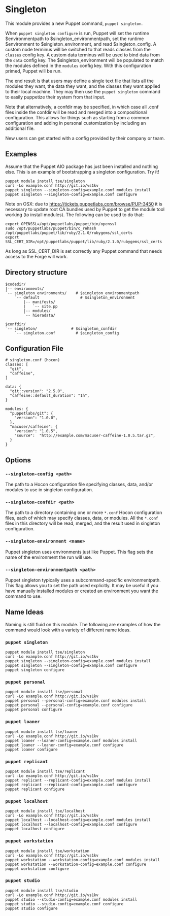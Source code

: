 # Singleton #

This module provides a new Puppet command, `puppet singleton`.

When `puppet singleton configure` is run, Puppet will set the runtime
$environmentpath to $singleton_environmentpath, set the runtime $environment
to $singleton_environment, and read $singleton_config. A custom node
terminus will be switched to that reads classes from the `classes` config key.
A custom data terminus will be used to bind data from the `data` config key.
The $singleton_environment will be populated to match the modules defined in
the `modules` config key. With this configuration primed, Puppet will be run.

The end result is that users may define a single text file that lists all the
modules they want, the data they want, and the classes they want applied to
their local machine. They may then use the `puppet singleton` command to
easily puppetize their system from that input.

Note that alternatively, a confdir may be specified, in which case all .conf
files inside the confdir will be read and merged into a compositional
configuration. This allows for things such as starting from a common
configuration and adding in personal customization by including an additional
file.

New users can get started with a config provided by their company or team.

## Examples ##

Assume that the Puppet AIO package has just been installed and nothing else.
This is an example of bootstrapping a singleton configuration. Try it!

    puppet module install tse/singleton
    curl -Lo example.conf http://git.io/vs1kv
    puppet singleton --singleton-config=example.conf modules install
    puppet singleton --singleton-config=example.conf configure

Note on OSX: due to https://tickets.puppetlabs.com/browse/PUP-3450 it is
necessary to update root CA bundles used by Puppet to get the module tool
working (to install modules). The following can be used to do that:

    export OPENSSL=/opt/puppetlabs/puppet/bin/openssl
    sudo /opt/puppetlabs/puppet/bin/c_rehash /opt/puppetlabs/puppet/lib/ruby/2.1.0/rubygems/ssl_certs
    export SSL_CERT_DIR=/opt/puppetlabs/puppet/lib/ruby/2.1.0/rubygems/ssl_certs

As long as SSL_CERT_DIR is set correctly any Puppet command that needs access to the
Forge will work.

## Directory structure ##

    $codedir/
    |-- environments/
    `-- singleton_environments/    # $singleton_environmentpath
        `-- default                  # $singleton_environment
            |-- manifests/
            |   `-- site.pp
            |-- modules/
            `-- hieradata/

    $confdir/
    `-- singleton/               # $singleton_confdir
        `-- singleton.conf         # $singleton_config

## Configuration File ##

    # singleton.conf (hocon)
    classes: [
      "git",
      "caffeine",
    ]

    data: {
      "git::version": "2.5.0",
      "caffeine::default_duration": "1h",
    }

    modules: {
      "puppetlabs/git": {
        "version": "1.0.0",
      },
      "macuser/caffeine": {
        "version": "1.0.5",
        "source":  "http://example.com/macuser-caffeine-1.0.5.tar.gz",
      }
    }

## Options ##

### `--singleton-config <path>` ###

The path to a Hocon configuration file specifying classes, data, and/or modules
to use in singleton configuration.

### `--singleton-confdir <path>` ###

The path to a directory containing one or more `*.conf` Hocon configuration
files, each of which may specify classes, data, or modules. All the `*.conf`
files in this directory will be read, merged, and the result used in singleton
configuration.

### `--singleton-environment <name>` ###

Puppet singleton uses environments just like Puppet. This flag sets the name of
the environment the run will use.

### `--singleton-environmentpath <path>` ###

Puppet singleton typically uses a subcommand-specific environmentpath. This
flag allows you to set the path used explicitly. It may be useful if you have
manually installed modules or created an environment you want the command to
use.

## Name Ideas ##

Naming is still fluid on this module. The following are examples of how the
command would look with a variety of different name ideas.

### `puppet singleton` ###

    puppet module install tse/singleton
    curl -Lo example.conf http://git.io/vs1kv
    puppet singleton --singleton-config=example.conf modules install
    puppet singleton --singleton-config=example.conf configure
    puppet singleton configure

### `puppet personal` ###

    puppet module install tse/personal
    curl -Lo example.conf http://git.io/vs1kv
    puppet personal --personal-config=example.conf modules install
    puppet personal --personal-config=example.conf configure
    puppet personal configure

### `puppet loaner` ###

    puppet module install tse/loaner
    curl -Lo example.conf http://git.io/vs1kv
    puppet loaner --loaner-config=example.conf modules install
    puppet loaner --loaner-config=example.conf configure
    puppet loaner configure

### `puppet replicant` ###

    puppet module install tse/replicant
    curl -Lo example.conf http://git.io/vs1kv
    puppet replicant --replicant-config=example.conf modules install
    puppet replicant --replicant-config=example.conf configure
    puppet replicant configure

### `puppet localhost` ###

    puppet module install tse/localhost
    curl -Lo example.conf http://git.io/vs1kv
    puppet localhost --localhost-config=example.conf modules install
    puppet localhost --localhost-config=example.conf configure
    puppet localhost configure

### `puppet workstation` ###

    puppet module install tse/workstation
    curl -Lo example.conf http://git.io/vs1kv
    puppet workstation --workstation-config=example.conf modules install
    puppet workstation --workstation-config=example.conf configure
    puppet workstation configure

### `puppet studio` ###

    puppet module install tse/studio
    curl -Lo example.conf http://git.io/vs1kv
    puppet studio --studio-config=example.conf modules install
    puppet studio --studio-config=example.conf configure
    puppet studio configure
